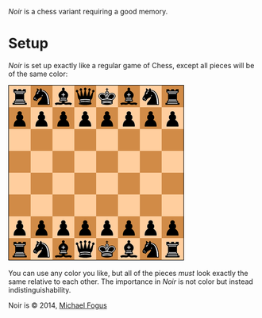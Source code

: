 *Noir* is a chess variant requiring a good memory.

Setup
=====

*Noir* is set up exactly like a regular game of Chess, except all pieces will be of the same color:

![setup](https://raw.githubusercontent.com/fogus/spiel/master/brettspiel/noir/graphics/setup.png)

You can use any color you like, but all of the pieces *must* look exactly the same relative to each other.  The importance in *Noir* is not color but instead indistinguishability.


Noir is © 2014, [Michael Fogus](http://www.fogus.me/fun/spiel)

